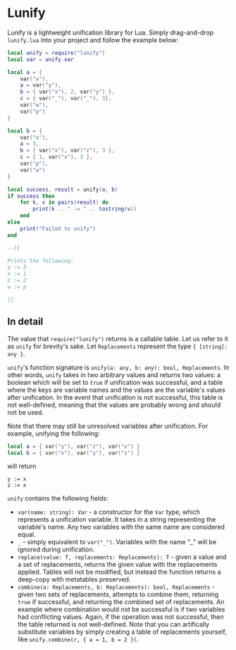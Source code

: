 # Lunify
Lunify is a lightweight unification library for Lua. Simply drag-and-drop `lunify.lua` into your project and follow the example below:

```lua
local unify = require("lunify")
local var = unify.var

local a = {
    var("x"),
    a = var("y"),
    b = { var("x"), 2, var("y") },
    c = { var("_"), var("_"), 3},
    var("w"),
    var("p")
}

local b = {
    var("x"),
    a = 3,
    b = { var("x"), var("z"), 3 },
    c = { 1, var("x"), 3 },
    var("p"),
    var("w")
}

local success, result = unify(a, b)
if success then 
    for k, v in pairs(result) do 
        print(k .. " := " .. tostring(v))
    end
else
    print("Failed to unify")
end

--[[

Prints the following:
y := 3
x := 1
z := 2
w := p

]]
```

## In detail

The value that `require("lunify")` returns is a callable table. Let us refer to it as `unify` for brevity's sake. Let `Replacements` represent the type `{ [string]: any }`. 

`unify`'s function signature is `unify(a: any, b: any): bool, Replacements`. In other words, `unify` takes in two arbitrary values and returns two values: a boolean which will be set to `true` if unification was successful, and a table where the keys are variable names and the values are the variable's values after unification. In the event that unification is not successful, this table is not well-defined, meaning that the values are probably wrong and should not be used. 

Note that there may still be unresolved variables after unification. For example, unifying the following:
```lua
local a = { var("y"), var("z"), var("x") }
local b = { var("x"), var("y"), var("z") }
```
will return
```
y := x
z := x
```

`unify` contains the following fields:
- `var(name: string): Var` - a constructor for the `Var` type, which represents a unification variable. It takes in a string representing the variable's name. Any two variables with the same name are considered equal.
- `_` - simply equivalent to `var("_")`. Variables with the name "_" will be ignored during unification.
- `replace(value: T, replacements: Replacements): T` - given a value and a set of replacements, returns the given value with the replacements applied. Tables will not be modified, but instead the function returns a deep-copy with metatables preserved.
- `combine(a: Replacements, b: Replacements): bool, Replacements` - given two sets of replacements, attempts to combine them, returning `true` if successful, and returning the combined set of replacements. An example where combination would not be successful is if two variables had conflicting values. Again, if the operation was not successful, then the table returned is not well-defined. Note that you can artifically substitute variables by simply creating a table of replacements yourself, like `unify.combine(r, { a = 1, b = 2 })`.


